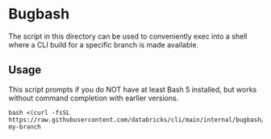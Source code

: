 # Bugbash

The script in this directory can be used to conveniently exec into a shell
where a CLI build for a specific branch is made available.

## Usage

This script prompts if you do NOT have at least Bash 5 installed,
but works without command completion with earlier versions.

```shell
bash <(curl -fsSL https://raw.githubusercontent.com/databricks/cli/main/internal/bugbash/exec.sh) my-branch
```
